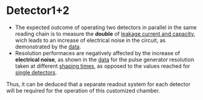 # Detector1+2
- The expected outcome of operating two detectors in parallel in the same reading chain is to measure the **double** of [leakage current and capacity](Detectors1+2/Is_Ceq), wich leads to an increase of electrical noise in the circuit, as demonstrated by the [data](Detectors1+2/Is_Ceq/Data).
- Resolution performaces are negatively affected by the increase of **electrical noise**, as shown in the [data](Detectors1+2/Shaping_time/Data) for the pulse generator resolution taken at different [shaping times](/Detectors1+2/Shaping_time), as opposed to the values reached for [single detectors](../Single_detectors).
  
Thus, it can be deduced that a separate readout system for each detector will be required for the operation of this customized chamber.

